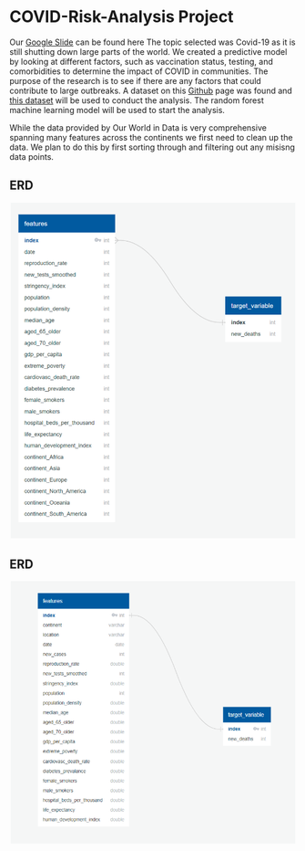 # COVID-Risk-Analysis Project  

Our [Google Slide](https://docs.google.com/presentation/d/101htR5K1BQZjaQds0KX6pGQzegq2OEnil5-H-vAukYI/edit?usp=sharing) can be found here
The topic selected was Covid-19 as it is still shutting down large parts of the world. We created a predictive model by looking at different factors, such as vaccination status, testing, and comorbidities to determine the impact of COVID in communities. The purpose of the research is to see if there are any factors that could contribute to large outbreaks. A dataset on this [Github](https://github.com/owid/covid-19-data/blob/master/public/data/README.md) page was found and [this dataset](https://covid.ourworldindata.org/data/owid-covid-data.csv) will be used to conduct the analysis. The random forest machine learning model will be used to start the analysis.


While the data provided by Our World in Data is very comprehensive spanning many features across the continents we first need to clean up the data. We plan to do this by first sorting through and filtering out any misisng data points.



## ERD
<div align="center"> 

<img src = https://raw.githubusercontent.com/RobC30/COVID-Risk-Analysis/main/Resources/ERD.png width = 500 >

</div>

## ERD

<div align="center"> 

<img src = https://raw.githubusercontent.com/RobC30/COVID-Risk-Analysis/michaelx_branch/Resources/ERD_Datatypes.png width = 500 >

</div>
